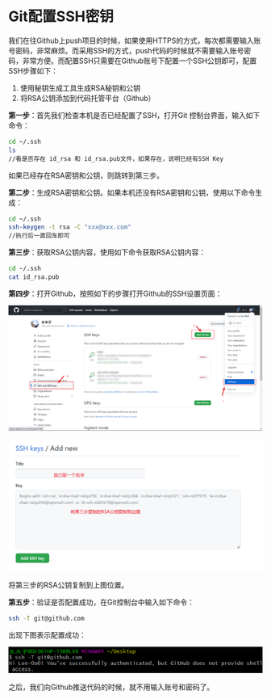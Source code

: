 # Git配置SSH密钥



我们在往Github上push项目的时候，如果使用HTTPS的方式，每次都需要输入账号密码，非常麻烦。而采用SSH的方式，push代码的时候就不需要输入账号密码，非常方便。而配置SSH只需要在Github账号下配置一个SSH公钥即可，配置SSH步骤如下：

1. 使用秘钥生成工具生成RSA秘钥和公钥
2. 将RSA公钥添加到代码托管平台（Github）



**第一步**：首先我们检查本机是否已经配置了SSH，打开Git 控制台界面，输入如下命令：

```bash
cd ~/.ssh
ls
//看是否存在 id_rsa 和 id_rsa.pub文件，如果存在，说明已经有SSH Key
```

如果已经存在RSA密钥和公钥，则跳转到第三步。



**第二步**：生成RSA密钥和公钥。如果本机还没有RSA密钥和公钥，使用以下命令生成：

```bash
cd ~/.ssh
ssh-keygen -t rsa -C "xxx@xxx.com"
//执行后一直回车即可
```



**第三步**：获取RSA公钥内容，使用如下命令获取RSA公钥内容：

```bash
cd ~/.ssh
cat id_rsa.pub
```



**第四步**：打开Github，按照如下的步骤打开Github的SSH设置页面：

![image-20220607210521830](img/Git配置SSH密钥/image-20220607210521830.png)

![image-20220607210704108](img/Git配置SSH密钥/image-20220607210704108.png)

将第三步的RSA公钥复制到上图位置。



**第五步**：验证是否配置成功，在Git控制台中输入如下命令：

```bash
ssh -T git@github.com
```

出现下图表示配置成功：

![image-20220607210833581](img/Git配置SSH密钥/image-20220607210833581.png)

之后，我们向Github推送代码的时候，就不用输入账号和密码了。